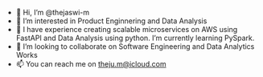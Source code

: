 - 👋 Hi, I’m @thejaswi-m
- 👀 I’m interested in Product Enginnering and Data Analysis
- 🌱 I have experience creating scalable microservices on AWS using FastAPI and Data Analysis using python. I’m currently learning PySpark.
- 💞️ I’m looking to collaborate on Software Engineering and Data Analytics Works
- 📫 You can reach me on theju.m@icloud.com

<!---
thejaswi-m/thejaswi-m is a ✨ special ✨ repository because its `README.md` (this file) appears on your GitHub profile.
You can click the Preview link to take a look at your changes.
--->
